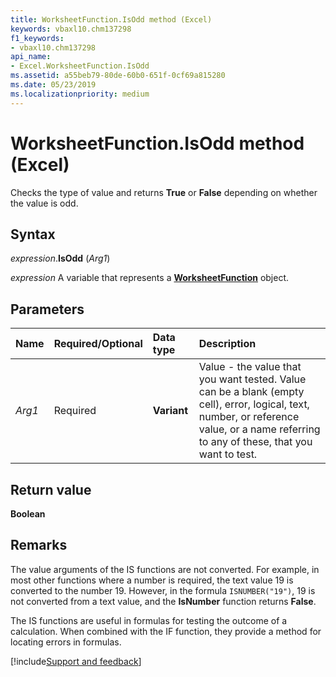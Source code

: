```yaml
---
title: WorksheetFunction.IsOdd method (Excel)
keywords: vbaxl10.chm137298
f1_keywords:
- vbaxl10.chm137298
api_name:
- Excel.WorksheetFunction.IsOdd
ms.assetid: a55beb79-80de-60b0-651f-0cf69a815280
ms.date: 05/23/2019
ms.localizationpriority: medium
---
```



# WorksheetFunction.IsOdd method (Excel)

Checks the type of value and returns **True** or **False** depending on whether the value is odd.


## Syntax

_expression_.**IsOdd** (_Arg1_)

_expression_ A variable that represents a **[WorksheetFunction](Excel.WorksheetFunction.md)** object.


## Parameters

|Name|Required/Optional|Data type|Description|
|:-----|:-----|:-----|:-----|
| _Arg1_|Required| **Variant**|Value - the value that you want tested. Value can be a blank (empty cell), error, logical, text, number, or reference value, or a name referring to any of these, that you want to test.|

## Return value

**Boolean**


## Remarks

The value arguments of the IS functions are not converted. For example, in most other functions where a number is required, the text value 19 is converted to the number 19. However, in the formula `ISNUMBER("19")`, 19 is not converted from a text value, and the **IsNumber** function returns **False**.
    
The IS functions are useful in formulas for testing the outcome of a calculation. When combined with the IF function, they provide a method for locating errors in formulas.



[!include[Support and feedback](~/includes/feedback-boilerplate.md)]

